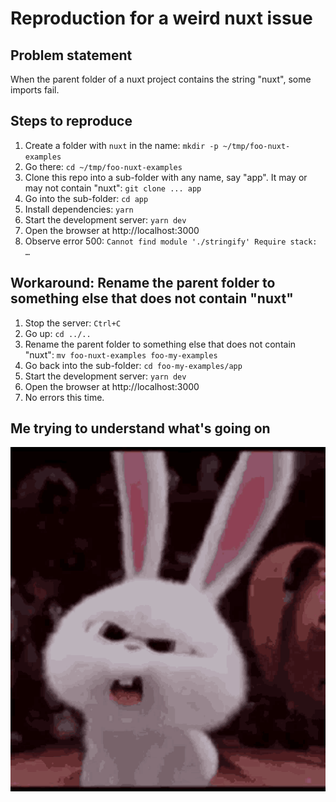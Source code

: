 # Reproduction for a weird nuxt issue

## Problem statement

When the parent folder of a nuxt project contains the string "nuxt", some imports fail.

## Steps to reproduce

1. Create a folder with `nuxt` in the name: `mkdir -p ~/tmp/foo-nuxt-examples`
2. Go there: `cd ~/tmp/foo-nuxt-examples`
3. Clone this repo into a sub-folder with any name, say "app". It may or may not contain "nuxt": `git clone ... app`
4. Go into the sub-folder: `cd app`
5. Install dependencies: `yarn`
6. Start the development server: `yarn dev`
7. Open the browser at http://localhost:3000
8. Observe error 500: `Cannot find module './stringify' Require stack: …`

## Workaround: Rename the parent folder to something else that does not contain "nuxt"

1. Stop the server: `Ctrl+C`
2. Go up: `cd ../..`
3. Rename the parent folder to something else that does not contain "nuxt": `mv foo-nuxt-examples foo-my-examples`
4. Go back into the sub-folder: `cd foo-my-examples/app`
5. Start the development server: `yarn dev`
6. Open the browser at http://localhost:3000
7. No errors this time.

## Me trying to understand what's going on

![Confused rabbit](img.png)
